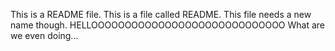 This is a README file.
This is a file called README.
This file needs a new name though. 
HELLOOOOOOOOOOOOOOOOOOOOOOOOOOOOO
What are we even doing...
